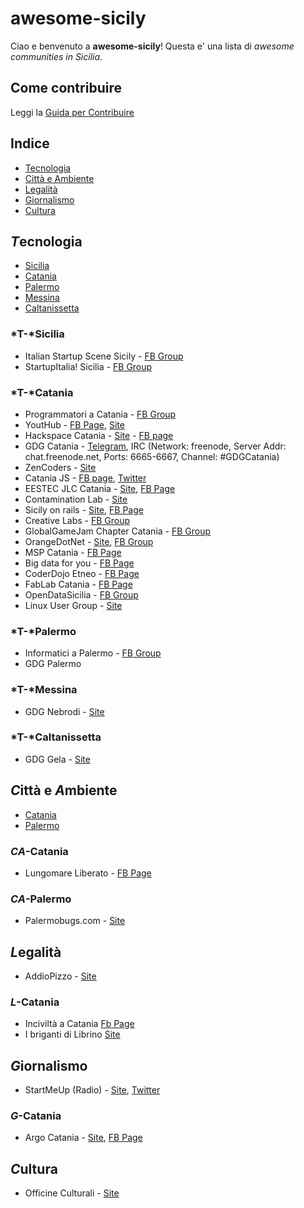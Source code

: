# awesome-sicily

Ciao e benvenuto a **awesome-sicily**! Questa e' una lista di *awesome communities in Sicilia*.


## Come contribuire
Leggi la [Guida per Contribuire](contributing.md)

## Indice

- [Tecnologia](#tecnologia)
- [Città e Ambiente](#città-e-ambiente)
- [Legalità](#legalità)
- [Giornalismo](#giornalismo)
- [Cultura](#cultura)
 
## *T*ecnologia

- [Sicilia](#t-sicilia)
- [Catania](#t-catania)
- [Palermo](#t-palermo)
- [Messina](#t-messina)
- [Caltanissetta](#t-caltanissetta)
 
### *T-*Sicilia
* Italian Startup Scene Sicily - [FB Group](https://www.facebook.com/groups/italianstartupsicilia/)
* StartupItalia! Sicilia - [FB Group](https://www.facebook.com/groups/startupitaliasicilia/)

### *T-*Catania
* Programmatori a Catania - [FB Group](https://www.facebook.com/groups/programmatoriCatania/)
* YoutHub - [FB Page](https://www.facebook.com/Youthub-Catania-116505148430596), [Site](http://www.youthub.net/)
* Hackspace Catania - [Site](http://www.hackspacecatania.it/) - [FB page](https://www.facebook.com/hackspacecatania/)
* GDG Catania - [Telegram](https://telegram.me/joinchat/BaFZOAjDvuBBFBPAdMogvg), IRC (Network: freenode, Server Addr: chat.freenode.net, Ports: 6665-6667, Channel: #GDGCatania)
* ZenCoders - [Site](http://zencoders.org/)
* Catania JS - [FB page](https://www.facebook.com/CataniaJS/), [Twitter](https://twitter.com/catania_js)
* EESTEC JLC Catania - [Site](http://www.eestec-catania.eu/), [FB Page](https://www.facebook.com/CataniaEESTEC)
* Contamination Lab - [Site](http://clab.unict.it/)
* Sicily on rails - [Site](http://www.sicilyonrails.org/), [FB Page](https://www.facebook.com/SicilyOnRails/)
* Creative Labs - [FB Group](https://www.facebook.com/groups/258359144245651/)
* GlobalGameJam Chapter Catania - [FB Group](https://www.facebook.com/GGJCatania/)
* OrangeDotNet - [Site](http://www.orangedotnet.org/), [FB Group](https://www.facebook.com/groups/orangedotnet/)
* MSP Catania - [FB Page](https://www.facebook.com/MSPUnict/)
* Big data for you - [FB Page](https://www.facebook.com/bigdata4you/)
* CoderDojo Etneo - [FB Page](https://www.facebook.com/CoderDojoEtneo/?fref=ts)
* FabLab Catania - [FB Page](https://www.facebook.com/FABLAB.CATANIA.make.your.idea/?fref=ts)
* OpenDataSicilia - [FB Group](https://www.facebook.com/groups/opendatasicilia/?fref=ts)
* Linux User Group - [Site](http://catania.linux.it/)

### *T-*Palermo
* Informatici a Palermo - [FB Group](https://www.facebook.com/groups/110929722279430/)
* GDG Palermo

### *T-*Messina
* GDG Nebrodi - [Site](http://www.gdgnebrodi.info/)

### *T-*Caltanissetta
* GDG Gela - [Site](http://www.gdggela.org/)

## *C*ittà e *A*mbiente
* [Catania](#ca-catania)
* [Palermo](#ca-palermo)

### *CA*-Catania
* Lungomare Liberato - [FB Page](https://www.facebook.com/lungomareliberatocatania/)

### *CA*-Palermo
* Palermobugs.com - [Site](http://www.palermobugs.com/)

## *L*egalità

* AddioPizzo - [Site](www.addiopizzo.org)

### *L*-Catania

* Inciviltà a Catania [Fb Page](https://www.facebook.com/Inciviltà-a-Catania-662923443841832/)
* I briganti di Librino [Site](http://www.brigantilibrino.it/)

## *G*iornalismo

* StartMeUp (Radio) - [Site](http://www.radiostartmeup.it/), [Twitter](https://twitter.com/radiosmu)

### *G*-Catania
* Argo Catania - [Site](http://www.argocatania.org/), [FB Page](https://www.facebook.com/Argo-Catania-148063732028876/)

## *C*ultura
* Officine Culturali - [Site](http://www.officineculturali.net/)

